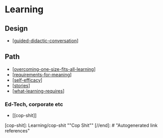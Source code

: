 # Learning

## Design

- [[guided-didactic-conversation]]

## Path

- [[overcoming-one-size-fits-all-learning]]
- [[requirements-for-meaning]]
- [[self-efficacy]]
- [[stories]]
- [[what-learning-requires]]

### Ed-Tech, corporate etc

- [[cop-shit]]

[//begin]: # "Autogenerated link references for markdown compatibility"
[guided-didactic-conversation]: Learning/guided-didactic-conversation "Guided Didactic Conversation aka teaching-learning conversations"
[overcoming-one-size-fits-all-learning]: Learning/overcoming-one-size-fits-all-learning "Overcoming one size fits all learning"
[requirements-for-meaning]: Learning/requirements-for-meaning "Requirements for meaning"
[self-efficacy]: Learning/self-efficacy "Self-efficacy"
[stories]: Learning/stories "Stories"
[what-learning-requires]: Learning/what-learning-requires "What learning requires"
[cop-shit]: Learning/cop-shit ""Cop Shit""
[//end]: # "Autogenerated link references"